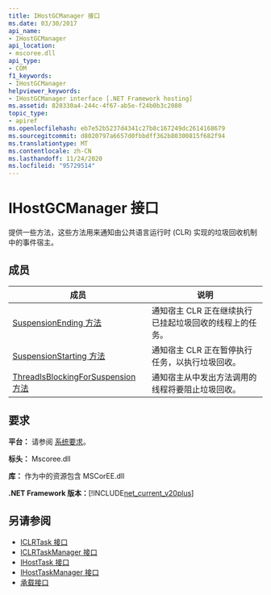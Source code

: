 ```yaml
---
title: IHostGCManager 接口
ms.date: 03/30/2017
api_name:
- IHostGCManager
api_location:
- mscoree.dll
api_type:
- COM
f1_keywords:
- IHostGCManager
helpviewer_keywords:
- IHostGCManager interface [.NET Framework hosting]
ms.assetid: 820330a4-244c-4f67-ab5e-f24b0b3c2080
topic_type:
- apiref
ms.openlocfilehash: eb7e52b5237d4341c27b8c167249dc2614168679
ms.sourcegitcommit: d8020797a6657d0fbbdff362b80300815f682f94
ms.translationtype: MT
ms.contentlocale: zh-CN
ms.lasthandoff: 11/24/2020
ms.locfileid: "95729514"
---
```

# <a name="ihostgcmanager-interface"></a>IHostGCManager 接口

提供一些方法，这些方法用来通知由公共语言运行时 (CLR) 实现的垃圾回收机制中的事件宿主。  
  
## <a name="members"></a>成员  
  
|成员|说明|  
|------------|-----------------|  
|[SuspensionEnding 方法](ihostgcmanager-suspensionending-method.md)|通知宿主 CLR 正在继续执行已挂起垃圾回收的线程上的任务。|  
|[SuspensionStarting 方法](ihostgcmanager-suspensionstarting-method.md)|通知宿主 CLR 正在暂停执行任务，以执行垃圾回收。|  
|[ThreadIsBlockingForSuspension 方法](ihostgcmanager-threadisblockingforsuspension-method.md)|通知宿主从中发出方法调用的线程将要阻止垃圾回收。|  
  
## <a name="requirements"></a>要求  

 **平台：** 请参阅 [系统要求](../../get-started/system-requirements.md)。  
  
 **标头：** Mscoree.dll  
  
 **库：** 作为中的资源包含 MSCorEE.dll  
  
 **.NET Framework 版本：**[!INCLUDE[net_current_v20plus](../../../../includes/net-current-v20plus-md.md)]  
  
## <a name="see-also"></a>另请参阅

- [ICLRTask 接口](iclrtask-interface.md)
- [ICLRTaskManager 接口](iclrtaskmanager-interface.md)
- [IHostTask 接口](ihosttask-interface.md)
- [IHostTaskManager 接口](ihosttaskmanager-interface.md)
- [承载接口](hosting-interfaces.md)
